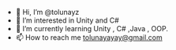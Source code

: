 - 👋 Hi, I’m @tolunayz
- 👀 I’m interested in Unity and C#
- 🌱 I’m currently learning Unity , C# ,Java , OOP.
- 📫 How to reach me tolunayayay@gmail.com

<!---
tolunayz/tolunayz is a ✨ special ✨ repository because its `README.md` (this file) appears on your GitHub profile.
You can click the Preview link to take a look at your changes.
--->
